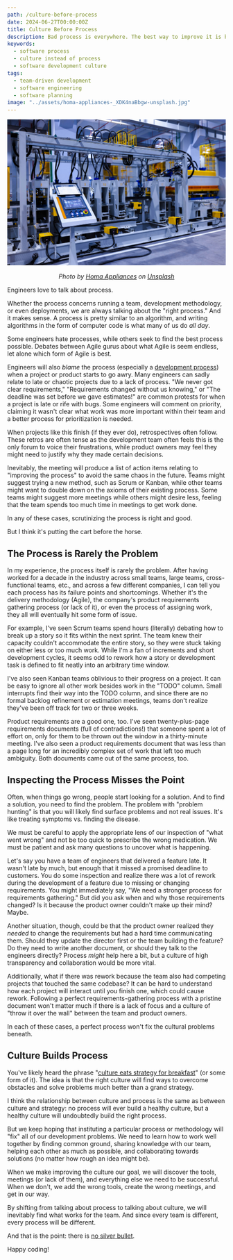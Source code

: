 ```yaml
---
path: /culture-before-process
date: 2024-06-27T00:00:00Z
title: Culture Before Process
description: Bad process is everywhere. The best way to improve it is being focusing on your culture. 
keywords:
  - software process
  - culture instead of process
  - software development culture
tags:
  - team-driven development 
  - software engineering
  - software planning
image: "../assets/homa-appliances-_XDK4naBbgw-unsplash.jpg" 
---
```


<center>

![](../assets/homa-appliances-_XDK4naBbgw-unsplash.jpg)

<span class="credit">

<i> 
    
Photo by <a href="https://unsplash.com/@homaappliances?utm_content=creditCopyText&utm_medium=referral&utm_source=unsplash">Homa Appliances</a> on <a href="https://unsplash.com/photos/a-machine-that-is-inside-of-a-building-_XDK4naBbgw?utm_content=creditCopyText&utm_medium=referral&utm_source=unsplash">Unsplash</a>

</i>

</span>

</center>

Engineers love to talk about process. 

Whether the process concerns running a team, development methodology, or even deployments, we are always talking about the "right process." And it makes sense. A process is pretty similar to an algorithm, and writing algorithms in the form of computer code is what many of us do _all day_.

Some engineers hate processes, while others seek to find the best process possible. Debates between Agile gurus about what Agile is seem endless, let alone which form of Agile is best. 

Engineers will also _blame_ the process (especially a [development process](https://en.wikipedia.org/wiki/Software_development_process)) when a project or product starts to go awry. Many engineers can sadly relate to late or chaotic projects due to a lack of process. "We never got clear requirements," "Requirements changed without us knowing," or "The deadline was set before we gave estimates!" are common protests for when a project is late or rife with bugs. Some engineers will comment on priority, claiming it wasn't clear what work was more important within their team and a better process for prioritization is needed.

When projects like this finish (if they ever do), retrospectives often follow. These retros are often tense as the development team often feels this is the only forum to voice their frustrations, while product owners may feel they might need to justify why they made certain decisions. 

Inevitably, the meeting will produce a list of action items relating to "improving the process" to avoid the same chaos in the future. Teams might suggest trying a new method, such as Scrum or Kanban, while other teams might want to double down on the axioms of their existing process. Some teams might suggest more meetings while others might desire less, feeling that the team spends too much time in meetings to get work done.

In any of these cases, scrutinizing the process is right and good.

But I think it's putting the cart before the horse.

## The Process is Rarely the Problem

In my experience, the process itself is rarely the problem. After having worked for a decade in the industry across small teams, large teams, cross-functional teams, etc., and across a few different companies, I can tell you each process has its failure points and shortcomings. Whether it's the delivery methodology (Agile), the company's product requirements gathering process (or lack of it), or even the process of assigning work, they all will eventually hit some form of issue.

For example, I've seen Scrum teams spend hours (literally) debating how to break up a story so it fits within the next sprint. The team knew their capacity couldn't accommodate the entire story, so they were stuck taking on either less or too much work. While I'm a fan of increments and short development cycles, it seems odd to rework how a story or development task is defined to fit neatly into an arbitrary time window.

I've also seen Kanban teams oblivious to their progress on a project. It can be easy to ignore all other work besides work in the "TODO" column. Small interrupts find their way into the TODO column, and since there are no formal backlog refinement or estimation meetings, teams don't realize they've been off track for two or three weeks.

Product requirements are a good one, too. I've seen twenty-plus-page requirements documents (full of contradictions!) that someone spent a lot of effort on, only for them to be thrown out the window in a thirty-minute meeting. I've also seen a product requirements document that was less than a page long for an incredibly complex set of work that left too much ambiguity. Both documents came out of the same process, too.

## Inspecting the Process Misses the Point

Often, when things go wrong, people start looking for a solution. And to find a solution, you need to find the problem. The problem with "problem hunting" is that you will likely find surface problems and not real issues. It's like treating symptoms vs. finding the disease.

We must be careful to apply the appropriate lens of our inspection of "what went wrong" and not be too quick to prescribe the wrong medication. We must be patient and ask many questions to uncover what is happening. 

Let's say you have a team of engineers that delivered a feature late. It wasn't late by much, but enough that it missed a promised deadline to customers. You do some inspection and realize there was a lot of rework during the development of a feature due to missing or changing requirements. You might immediately say, "We need a stronger process for requirements gathering." But did you ask when and why those requirements changed? Is it because the product owner couldn't make up their mind? Maybe.

Another situation, though, could be that the product owner realized they _needed_ to change the requirements but had a hard time communicating them. Should they update the director first or the team building the feature? Do they need to write another document, or should they talk to the engineers directly? Process _might_ help here a bit, but a culture of high transparency and collaboration would be more vital.

Additionally, what if there was rework because the team also had competing projects that touched the same codebase? It can be hard to understand how each project will interact until you finish one, which could cause rework. Following a perfect requirements-gathering process with a pristine document won't matter much if there is a lack of focus and a culture of "throw it over the wall" between the team and product owners.

In each of these cases, a perfect process won't fix the cultural problems beneath.

## Culture Builds Process

You've likely heard the phrase "[culture eats strategy for breakfast](https://www.forbes.com/sites/forbescoachescouncil/2018/11/20/why-does-culture-eat-strategy-for-breakfast/)" (or some form of it). The idea is that the right culture will find ways to overcome obstacles and solve problems much better than a grand strategy.

I think the relationship between culture and process is the same as between culture and strategy: no process will ever build a healthy culture, but a healthy culture will undoubtedly build the right process. 

But we keep hoping that instituting a particular process or methodology will "fix" all of our development problems. We need to learn how to work well together by finding common ground, sharing knowledge with our team, helping each other as much as possible, and collaborating towards solutions (no matter how rough an idea might be). 

When we make improving the culture our goal, we will discover the tools, meetings (or lack of them), and everything else we need to be successful. When we don't, we add the wrong tools, create the wrong meetings, and get in our way.

By shifting from talking about process to talking about culture, we will inevitably find what works for the team. And since every team is different, every process will be different. 

And that is the point: there is [no silver bullet](https://worrydream.com/refs/Brooks_1986_-_No_Silver_Bullet.pdf).

Happy coding!
